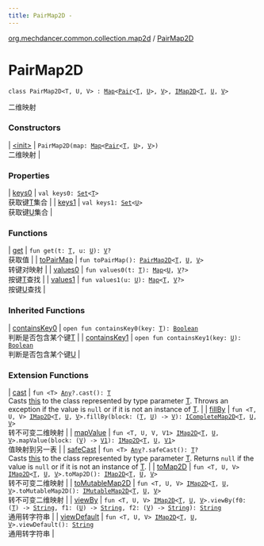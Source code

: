 ```yaml
---
title: PairMap2D - 
---
```


[org.mechdancer.common.collection.map2d](../index.html) / [PairMap2D](./index.html)

# PairMap2D

`class PairMap2D<T, U, V> : `[`Map`](https://kotlinlang.org/api/latest/jvm/stdlib/kotlin.collections/-map/index.html)`<`[`Pair`](https://kotlinlang.org/api/latest/jvm/stdlib/kotlin/-pair/index.html)`<`[`T`](index.html#T)`, `[`U`](index.html#U)`>, `[`V`](index.html#V)`>, `[`IMap2D`](../-i-map2-d/index.html)`<`[`T`](index.html#T)`, `[`U`](index.html#U)`, `[`V`](index.html#V)`>`

二维映射

### Constructors

| [&lt;init&gt;](-init-.html) | `PairMap2D(map: `[`Map`](https://kotlinlang.org/api/latest/jvm/stdlib/kotlin.collections/-map/index.html)`<`[`Pair`](https://kotlinlang.org/api/latest/jvm/stdlib/kotlin/-pair/index.html)`<`[`T`](index.html#T)`, `[`U`](index.html#U)`>, `[`V`](index.html#V)`>)`<br>二维映射 |

### Properties

| [keys0](keys0.html) | `val keys0: `[`Set`](https://kotlinlang.org/api/latest/jvm/stdlib/kotlin.collections/-set/index.html)`<`[`T`](index.html#T)`>`<br>获取键[T](../-i-map2-d/index.html#T)集合 |
| [keys1](keys1.html) | `val keys1: `[`Set`](https://kotlinlang.org/api/latest/jvm/stdlib/kotlin.collections/-set/index.html)`<`[`U`](index.html#U)`>`<br>获取键[U](../-i-map2-d/index.html#U)集合 |

### Functions

| [get](get.html) | `fun get(t: `[`T`](index.html#T)`, u: `[`U`](index.html#U)`): `[`V`](index.html#V)`?`<br>获取值 |
| [toPairMap](to-pair-map.html) | `fun toPairMap(): `[`PairMap2D`](./index.html)`<`[`T`](index.html#T)`, `[`U`](index.html#U)`, `[`V`](index.html#V)`>`<br>转键对映射 |
| [values0](values0.html) | `fun values0(t: `[`T`](index.html#T)`): `[`Map`](https://kotlinlang.org/api/latest/jvm/stdlib/kotlin.collections/-map/index.html)`<`[`U`](index.html#U)`, `[`V`](index.html#V)`?>`<br>按键[T](../-i-map2-d/index.html#T)查找 |
| [values1](values1.html) | `fun values1(u: `[`U`](index.html#U)`): `[`Map`](https://kotlinlang.org/api/latest/jvm/stdlib/kotlin.collections/-map/index.html)`<`[`T`](index.html#T)`, `[`V`](index.html#V)`?>`<br>按键[U](../-i-map2-d/index.html#U)查找 |

### Inherited Functions

| [containsKey0](../-i-map2-d/contains-key0.html) | `open fun containsKey0(key: `[`T`](../-i-map2-d/index.html#T)`): `[`Boolean`](https://kotlinlang.org/api/latest/jvm/stdlib/kotlin/-boolean/index.html)<br>判断是否包含某个键[T](../-i-map2-d/index.html#T) |
| [containsKey1](../-i-map2-d/contains-key1.html) | `open fun containsKey1(key: `[`U`](../-i-map2-d/index.html#U)`): `[`Boolean`](https://kotlinlang.org/api/latest/jvm/stdlib/kotlin/-boolean/index.html)<br>判断是否包含某个键[U](../-i-map2-d/index.html#U) |

### Extension Functions

| [cast](../../org.mechdancer.common.extension/kotlin.-any/cast.html) | `fun <T> `[`Any`](https://kotlinlang.org/api/latest/jvm/stdlib/kotlin/-any/index.html)`?.cast(): `[`T`](../../org.mechdancer.common.extension/kotlin.-any/cast.html#T)<br>Casts [this](../../org.mechdancer.common.extension/kotlin.-any/cast/-this-.html) to the class represented by type parameter [T](../../org.mechdancer.common.extension/kotlin.-any/cast.html#T). Throws an exception if the value is `null` or if it is not an instance of [T](../../org.mechdancer.common.extension/kotlin.-any/cast.html#T). |
| [fillBy](../fill-by.html) | `fun <T, U, V> `[`IMap2D`](../-i-map2-d/index.html)`<`[`T`](../fill-by.html#T)`, `[`U`](../fill-by.html#U)`, `[`V`](../fill-by.html#V)`>.fillBy(block: (`[`T`](../fill-by.html#T)`, `[`U`](../fill-by.html#U)`) -> `[`V`](../fill-by.html#V)`): `[`ICompleteMap2D`](../-i-complete-map2-d/index.html)`<`[`T`](../fill-by.html#T)`, `[`U`](../fill-by.html#U)`, `[`V`](../fill-by.html#V)`>`<br>转不可变二维映射 |
| [mapValue](../map-value.html) | `fun <T, U, V, V1> `[`IMap2D`](../-i-map2-d/index.html)`<`[`T`](../map-value.html#T)`, `[`U`](../map-value.html#U)`, `[`V`](../map-value.html#V)`>.mapValue(block: (`[`V`](../map-value.html#V)`) -> `[`V1`](../map-value.html#V1)`): `[`IMap2D`](../-i-map2-d/index.html)`<`[`T`](../map-value.html#T)`, `[`U`](../map-value.html#U)`, `[`V1`](../map-value.html#V1)`>`<br>值映射到另一表 |
| [safeCast](../../org.mechdancer.common.extension/kotlin.-any/safe-cast.html) | `fun <T> `[`Any`](https://kotlinlang.org/api/latest/jvm/stdlib/kotlin/-any/index.html)`?.safeCast(): `[`T`](../../org.mechdancer.common.extension/kotlin.-any/safe-cast.html#T)`?`<br>Casts [this](../../org.mechdancer.common.extension/kotlin.-any/safe-cast/-this-.html) to the class represented by type parameter [T](../../org.mechdancer.common.extension/kotlin.-any/safe-cast.html#T). Returns `null` if the value is `null` or if it is not an instance of [T](../../org.mechdancer.common.extension/kotlin.-any/safe-cast.html#T). |
| [toMap2D](../to-map2-d.html) | `fun <T, U, V> `[`IMap2D`](../-i-map2-d/index.html)`<`[`T`](../to-map2-d.html#T)`, `[`U`](../to-map2-d.html#U)`, `[`V`](../to-map2-d.html#V)`>.toMap2D(): `[`IMap2D`](../-i-map2-d/index.html)`<`[`T`](../to-map2-d.html#T)`, `[`U`](../to-map2-d.html#U)`, `[`V`](../to-map2-d.html#V)`>`<br>转不可变二维映射 |
| [toMutableMap2D](../to-mutable-map2-d.html) | `fun <T, U, V> `[`IMap2D`](../-i-map2-d/index.html)`<`[`T`](../to-mutable-map2-d.html#T)`, `[`U`](../to-mutable-map2-d.html#U)`, `[`V`](../to-mutable-map2-d.html#V)`>.toMutableMap2D(): `[`IMutableMap2D`](../-i-mutable-map2-d/index.html)`<`[`T`](../to-mutable-map2-d.html#T)`, `[`U`](../to-mutable-map2-d.html#U)`, `[`V`](../to-mutable-map2-d.html#V)`>`<br>转不可变二维映射 |
| [viewBy](../view-by.html) | `fun <T, U, V> `[`IMap2D`](../-i-map2-d/index.html)`<`[`T`](../view-by.html#T)`, `[`U`](../view-by.html#U)`, `[`V`](../view-by.html#V)`>.viewBy(f0: (`[`T`](../view-by.html#T)`) -> `[`String`](https://kotlinlang.org/api/latest/jvm/stdlib/kotlin/-string/index.html)`, f1: (`[`U`](../view-by.html#U)`) -> `[`String`](https://kotlinlang.org/api/latest/jvm/stdlib/kotlin/-string/index.html)`, f2: (`[`V`](../view-by.html#V)`) -> `[`String`](https://kotlinlang.org/api/latest/jvm/stdlib/kotlin/-string/index.html)`): `[`String`](https://kotlinlang.org/api/latest/jvm/stdlib/kotlin/-string/index.html)<br>通用转字符串 |
| [viewDefault](../view-default.html) | `fun <T, U, V> `[`IMap2D`](../-i-map2-d/index.html)`<`[`T`](../view-default.html#T)`, `[`U`](../view-default.html#U)`, `[`V`](../view-default.html#V)`>.viewDefault(): `[`String`](https://kotlinlang.org/api/latest/jvm/stdlib/kotlin/-string/index.html)<br>通用转字符串 |

